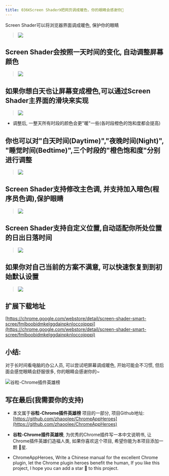 ```yaml
---
title: 036《Screen Shader》把网页调成暖色，你的眼睛会感谢你🙏
---
```

Screen Shader可以将浏览器界面调成暖色, 保护你的眼睛
> ![](https://v2fy.com/asset/036_screen_shader/dd31ffb21b3c49688ce28e3d229b489f.png)

## Screen Shader会按照一天时间的变化, 自动调整屏幕颜色

>![](https://v2fy.com/asset/036_screen_shader/51a71e0a4023446ea00d802543fa5b6f.gif)

## 如果你想白天也让屏幕变成橙色,可以通过Screen Shader主界面的滑块来实现

>![](https://v2fy.com/asset/036_screen_shader/317aeb26b3184c23bd5707f14c166c57.gif)
- 调整后, 一整天所有时段的颜色会更"暖"一些(各时段橙色的饱和度都会提高)

## 你也可以对"白天时间(Daytime)","夜晚时间(Night)", "睡觉时间(Bedtime)",三个时段的"橙色饱和度"分别进行调整

> ![](https://v2fy.com/asset/036_screen_shader/0dfa4bc0b5ee44b2b26ceae10fdb555f.gif)


## Screen Shader支持修改主色调, 并支持加入暗色(程序员色调),保护眼睛

> ![](https://v2fy.com/asset/036_screen_shader/e4fb1c4508ce4c098a22075a61cf8fa0.gif)


## Screen Shader支持自定义位置,自动适配你所处位置的日出日落时间

>![](https://v2fy.com/asset/036_screen_shader/5ccdf9d546e749b49dc3af788c5b2c88.gif)

## 如果你对自己当前的方案不满意, 可以快速恢复到到初始默认设置

> ![](https://v2fy.com/asset/036_screen_shader/62964606a5784cff8f1ae5d827a03504.gif)

## 扩展下载地址
[https://chrome.google.com/webstore/detail/screen-shader-smart-scree/fmlboobidmkelggdainpknloccojpppi](https://chrome.google.com/webstore/detail/screen-shader-smart-scree/fmlboobidmkelggdainpknloccojpppi)

## 小结:

对于长时间看电脑的办公人员, 可以尝试吧屏幕调成暖色, 开始可能会不习惯, 但后面会感觉眼睛会舒服很多, 你的眼睛会感谢你的~




![谷粒-Chrome插件英雄榜](https://v2fy.com/asset/036_screen_shader/1c2c0d491c9f4916a39064c87016c9ca.jpeg)




## 写在最后(我需要你的支持)
- 本文属于**谷粒-Chrome插件英雄榜** 项目的一部分, 项目Github地址: [https://github.com/zhaoolee/ChromeAppHeroes](https://github.com/zhaoolee/ChromeAppHeroes)

- **谷粒-Chrome插件英雄榜**, 为优秀的Chrome插件写一本中文说明书, 让Chrome插件英雄们造福人类, 如果你喜欢这个项目, 希望你能为本项目添加一颗 🌟星.

- ChromeAppHeroes, Write a Chinese manual for the excellent Chrome plugin, let the Chrome plugin heroes benefit the human, If you like this project, I hope you can add a star 🌟 to this project.


